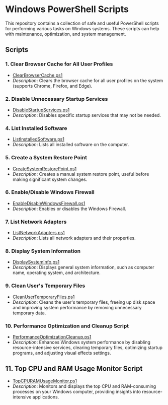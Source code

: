 # Windows PowerShell Scripts

This repository contains a collection of safe and useful PowerShell scripts for performing various tasks on Windows systems. These scripts can help with maintenance, optimization, and system management.

## Scripts

### 1. Clear Browser Cache for All User Profiles

- [ClearBrowserCache.ps1](/Powershell%20Scripts/PowerShell_Scripts/ClearBrowserCache.ps1)
- *Description*: Clears the browser cache for all user profiles on the system (supports Chrome, Firefox, and Edge).

### 2. Disable Unnecessary Startup Services

- [DisableStartupServices.ps1](/Powershell%20Scripts/PowerShell_Scripts/DisableStartupServices.ps1)
- *Description*: Disables specific startup services that may not be needed.

### 4. List Installed Software

- [ListInstalledSoftware.ps1](/Powershell%20Scripts/PowerShell_Scripts//ListInstalledSoftware.ps1)
- *Description*: Lists all installed software on the computer.

### 5. Create a System Restore Point

- [CreateSystemRestorePoint.ps1](/Powershell%20Scripts/PowerShell_Scripts/CreateSystemRestorePoint.ps1)
- *Description*: Creates a manual system restore point, useful before making significant system changes.

### 6. Enable/Disable Windows Firewall

- [EnableDisableWindowsFirewall.ps1](/Powershell%20Scripts/PowerShell_Scripts/EnableDisableWindowsFirewall.ps1)
- *Description*: Enables or disables the Windows Firewall.

### 7. List Network Adapters

- [ListNetworkAdapters.ps1](/Powershell%20Scripts/PowerShell_Scripts/ListNetworkAdapters.ps1)
- *Description*: Lists all network adapters and their properties.

### 8. Display System Information

- [DisplaySystemInfo.ps1](/Powershell%20Scripts/PowerShell_Scripts/DisplaySystemInfo.ps1)
- *Description*: Displays general system information, such as computer name, operating system, and architecture.

### 9. Clean User's Temporary Files

- [CleanUserTemporaryFiles.ps1](/Powershell%20Scripts/PowerShell_Scripts/CleanUserTemporaryFiles.ps1)
- *Description*: Cleans the user's temporary files, freeing up disk space and improving system performance by removing unnecessary temporary data.

### 10. Performance Optimization and Cleanup Script

- [PerformanceOptimizationCleanup.ps1](/Powershell%20Scripts/PowerShell_Scripts/PerformanceOptimizationCleanup.ps1)
- *Description*: Enhances Windows system performance by disabling resource-intensive services, clearing temporary files, optimizing startup programs, and adjusting visual effects settings.

## 11. Top CPU and RAM Usage Monitor Script

- [TopCPURAMUsageMonitor.ps1](/Powershell%20Scripts/PowerShell_Scripts/TopCPURAMUsageMonitor.ps1)
- *Description*: Monitors and displays the top CPU and RAM-consuming processes on your Windows computer, providing insights into resource-intensive applications.



